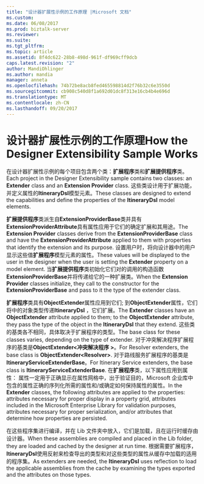 ```yaml
---
title: "设计器扩展性示例的工作原理 |Microsoft 文档"
ms.custom: 
ms.date: 06/08/2017
ms.prod: biztalk-server
ms.reviewer: 
ms.suite: 
ms.tgt_pltfrm: 
ms.topic: article
ms.assetid: 8f4dc622-28b8-498d-961f-df969cff9dcb
caps.latest.revision: "2"
author: MandiOhlinger
ms.author: mandia
manager: anneta
ms.openlocfilehash: 74b72be8acb8fed465598814d2f76b32c6e3550d
ms.sourcegitcommit: cb908c540d8f1a692d01dc8f313e16cb4b4e696d
ms.translationtype: MT
ms.contentlocale: zh-CN
ms.lasthandoff: 09/20/2017
---
```

# <a name="how-the-designer-extensibility-sample-works"></a><span data-ttu-id="b182d-102">设计器扩展性示例的工作原理</span><span class="sxs-lookup"><span data-stu-id="b182d-102">How the Designer Extensibility Sample Works</span></span>
<span data-ttu-id="b182d-103">在设计器扩展性示例的每个项目包含两个类：**扩展程序**类和**扩展提供程序**类。</span><span class="sxs-lookup"><span data-stu-id="b182d-103">Each project in the Designer Extensibility sample contains two classes: an **Extender** class and an **Extension Provider** class.</span></span> <span data-ttu-id="b182d-104">这些类设计用于扩展功能，并定义属性的**ItineraryDsl**模型元素。</span><span class="sxs-lookup"><span data-stu-id="b182d-104">These classes are designed to extend the capabilities and define the properties of the **ItineraryDsl** model elements.</span></span>  
  
 <span data-ttu-id="b182d-105">**扩展提供程序**类派生自**ExtensionProviderBase**类并具有**ExtensionProviderAttribute**具有属性应用于它们的确定扩展和其用途。</span><span class="sxs-lookup"><span data-stu-id="b182d-105">The **Extension Provider** classes derive from the **ExtensionProviderBase** class and have the **ExtensionProviderAttribute** applied to them with properties that identify the extension and its purpose.</span></span> <span data-ttu-id="b182d-106">设置用户时，将向设计器中的用户显示这些值**扩展程序**模型元素的属性。</span><span class="sxs-lookup"><span data-stu-id="b182d-106">These values will be displayed to the user in the designer when the user is setting the **Extender** property on a model element.</span></span> <span data-ttu-id="b182d-107">当**扩展提供程序**类初始化它们对的调用的构造函数**ExtensionProviderBase**并将传递给它的一种扩展类。</span><span class="sxs-lookup"><span data-stu-id="b182d-107">When the **Extension Provider** classes initialize, they call to the constructor for the **ExtensionProviderBase** and pass to it the type of the extender class.</span></span>  
  
 <span data-ttu-id="b182d-108">**扩展程序**类具有**ObjectExtender**属性应用到它们; 到**ObjectExtender**属性，它们将中的对象类型传递**ItineraryDsl** ，它们扩展。</span><span class="sxs-lookup"><span data-stu-id="b182d-108">The **Extender** classes have an **ObjectExtender** attribute applied to them; to the **ObjectExtender** attribute, they pass the type of the object in the **ItineraryDsl** that they extend.</span></span> <span data-ttu-id="b182d-109">这些类的基类各不相同，具体取决于扩展程序的类型。</span><span class="sxs-lookup"><span data-stu-id="b182d-109">The base class for these classes varies, depending on the type of extender.</span></span> <span data-ttu-id="b182d-110">对于冲突解决程序扩展程序的基类是**ObjectExtender\<冲突解决程序 >**。</span><span class="sxs-lookup"><span data-stu-id="b182d-110">For Resolver extenders, the base class is **ObjectExtender\<Resolver>**.</span></span> <span data-ttu-id="b182d-111">对于路线服务扩展程序的基类是**ItineraryServiceExtenderBase**。</span><span class="sxs-lookup"><span data-stu-id="b182d-111">For Itinerary Service extenders, the base class is **ItineraryServiceExtenderBase**.</span></span> <span data-ttu-id="b182d-112">在**扩展程序**类，以下属性应用到属性： 属性一定用于正确显示在属性网格中，出于验证目的，Microsoft 企业库中包含的属性正确的序列化所需的属性和/或确定如何保持属性的属性。</span><span class="sxs-lookup"><span data-stu-id="b182d-112">In the **Extender** classes, the following attributes are applied to the properties: attributes necessary for proper display in a property grid, attributes included in the Microsoft Enterprise Library for validation purposes, attributes necessary for proper serialization, and/or attributes that determine how properties are persisted.</span></span>  
  
 <span data-ttu-id="b182d-113">在这些程序集进行编译，并在 Lib 文件夹中放入，它们是加载，且在运行时缓存由设计器。</span><span class="sxs-lookup"><span data-stu-id="b182d-113">When these assemblies are compiled and placed in the Lib folder, they are loaded and cached by the designer at run time.</span></span> <span data-ttu-id="b182d-114">根据需要扩展程序， **ItineraryDsl**使用反射来检查导出的类型和对这些类型的属性从缓存中加载的适用的程序集。</span><span class="sxs-lookup"><span data-stu-id="b182d-114">As extenders are needed, the **ItineraryDsl** uses reflection to load the applicable assemblies from the cache by examining the types exported and the attributes on those types.</span></span>